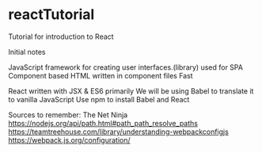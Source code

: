 # reactTutorial
Tutorial for introduction to React

Initial notes

JavaScript framework for creating user interfaces.(library)
used for SPA
Component based
  HTML written in component files
Fast

React written with JSX & ES6 primarily
We will be using Babel to translate it to vanilla JavaScript
Use npm to install Babel and React

Sources to remember:
The Net Ninja
https://nodejs.org/api/path.html#path_path_resolve_paths
https://teamtreehouse.com/library/understanding-webpackconfigjs
https://webpack.js.org/configuration/
